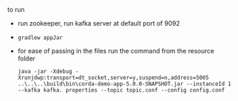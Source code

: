 to run
- run zookeeper, run kafka server at default port of 9092
- `gradlew appJar`
- for ease of passing in the files run the command from the resource folder

  `java -jar -Xdebug -Xrunjdwp:transport=dt_socket,server=y,suspend=n,address=5005  ..\..\..\build\bin\corda-demo-app-5.0.0-SNAPSHOT.jar --instanceId 1 --kafka kafka.
  properties --topic topic.conf --config config.conf`